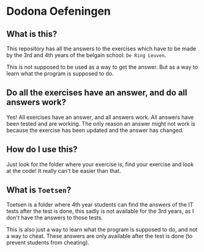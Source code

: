 # Dodona Oefeningen

## What is this?

This repository has all the answers to the exercises which have to be made by the 3rd and 4th years of the belgain school: `De Ring Leuven`.

This is not supposed to be used as a way to get the answer. But as a way to learn what the program is supposed to do.

## Do all the exercises have an answer, and do all answers work?

Yes! All exercises have an answer, and all answers work. All answers have been tested and are working. The only reason an answer might not work is because the exercise has been updated and the answer has changed.

## How do I use this?

Just look for the folder where your exercise is, find your exercise and look at the code! It really can't be easier than that.

## What is `Toetsen`?

Toetsen is a folder where 4th year students can find the answers of the IT tests after the test is done, this sadly is not available for the 3rd years, as I don't have the answers to those tests.

This is also just a way to learn what the program is supposed to do, and not a way to cheat. These answers are only available after the test is done (to prevent students from cheating).
